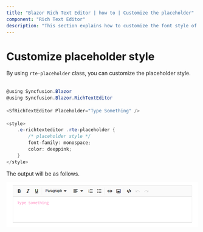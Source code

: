 ```yaml
---
title: "Blazor Rich Text Editor | how to | Customize the placeholder"
component: "Rich Text Editor"
description: "This section explains how to customize the font style of placeholder to monospace in the Blazor Rich Text Editor component."
---
```


# Customize placeholder style

By using `rte-placeholder` class, you can customize the placeholder style.

```csharp

@using Syncfusion.Blazor
@using Syncfusion.Blazor.RichTextEditor

<SfRichTextEditor Placeholder="Type Something" />

<style>
    .e-richtexteditor .rte-placeholder {
        /* placeholder style */
        font-family: monospace;
        color: deeppink;
    }
</style>

```

The output will be as follows.

![Placeholder Edit](../images/placeholder-edit.png)